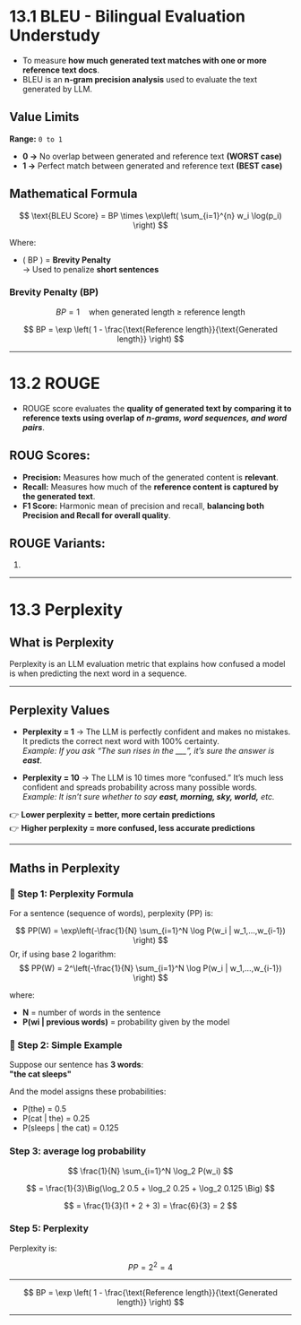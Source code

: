 # 13.1 **BLEU - Bilingual Evaluation Understudy**

- To measure **how much generated text matches with one or more reference text docs**.
- BLEU is an **n-gram precision analysis** used to evaluate the text generated by LLM.

## **Value Limits**
**Range:** `0 to 1`

- **0 →** No overlap between generated and reference text **(WORST case)**  
- **1 →** Perfect match between generated and reference text **(BEST case)**

## **Mathematical Formula**

$$
\text{BLEU Score} = BP \times \exp\left( \sum_{i=1}^{n} w_i \log(p_i) \right)
$$

Where:
- \( BP \) = **Brevity Penalty**  
  → Used to penalize **short sentences**  

### **Brevity Penalty (BP)**
$$
BP = 1 \quad \text{when generated length ≥ reference length}
$$

$$
BP = \exp \left( 1 - \frac{\text{Reference length}}{\text{Generated length}} \right)
$$

---
# 13.2 ROUGE

- ROUGE score evaluates the **quality of generated text by comparing it to reference texts using overlap of *n-grams, word sequences, and word pairs***.

## ROUG Scores:

- **Precision:** Measures how much of the generated content is **relevant**.  
- **Recall:** Measures how much of the **reference content is captured by the generated text**.  
- **F1 Score:** Harmonic mean of precision and recall, **balancing both Precision and Recall for overall quality**.  

## ROUGE Variants:
1. 
---

# 13.3 Perplexity

## What is Perplexity  

Perplexity is an LLM evaluation metric that explains how confused a model is when predicting the next word in a sequence.

---
## Perplexity Values

- **Perplexity = 1** → The LLM is perfectly confident and makes no mistakes. It predicts the correct next word with 100% certainty.  
  *Example: If you ask “The sun rises in the ___”, it’s sure the answer is **east***.

- **Perplexity = 10** → The LLM is 10 times more “confused.” It’s much less confident and spreads probability across many possible words.  
  *Example: It isn’t sure whether to say **east, morning, sky, world,** etc.*

👉 **Lower perplexity = better, more certain predictions**  
👉 **Higher perplexity = more confused, less accurate predictions**

---
## Maths in Perplexity

### 📌 Step 1: Perplexity Formula  

For a sentence (sequence of words), perplexity (PP) is:

$$
PP(W) = \exp\left(-\frac{1}{N} \sum_{i=1}^N \log P(w_i | w_1,...,w_{i-1}) \right)
$$
Or, if using base 2 logarithm:
$$
PP(W) = 2^\left(-\frac{1}{N} \sum_{i=1}^N \log P(w_i | w_1,...,w_{i-1}) \right)
$$

where:
- **N** = number of words in the sentence  
- **P(wi | previous words)** = probability given by the model  



### 📌 Step 2: Simple Example  

Suppose our sentence has **3 words**:  
**"the cat sleeps"**  

And the model assigns these probabilities:  

- P(the) = 0.5  
- P(cat | the) = 0.25  
- P(sleeps | the cat) = 0.125  

### Step 3: average log probability  

$$
\frac{1}{N} \sum_{i=1}^N \log_2 P(w_i)
$$

$$
= \frac{1}{3}\Big(\log_2 0.5 + \log_2 0.25 + \log_2 0.125 \Big)
$$

$$
= \frac{1}{3}(1 + 2 + 3) = \frac{6}{3} = 2
$$

### Step 5: Perplexity  

Perplexity is:

$$
PP = 2^2 = 4
$$

---



$$
BP = \exp \left( 1 - \frac{\text{Reference length}}{\text{Generated length}} \right)
$$

---

